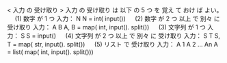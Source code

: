 < 入力 の 受け取り > 入力 の 受け取り は 以下 の 5 つ を 覚え て おけ ば よい。 　 (1) 数字 が 1 つ 入力： N N = int( input()) 　 (2) 数字 が 2 つ 以上 で 別々 に 受け取り 入力： A B A, B = map( int, input(). split()) 　 (3) 文字列 が 1 つ 入力： S S = input() 　 (4) 文字列 が 2 つ 以上 で 別々 に 受け取り 入力： S T S, T = map( str, input(). split()) 　 (5) リスト で 受け取り 入力： A 1 A 2 … An A = list( map( int, input(). split()))
